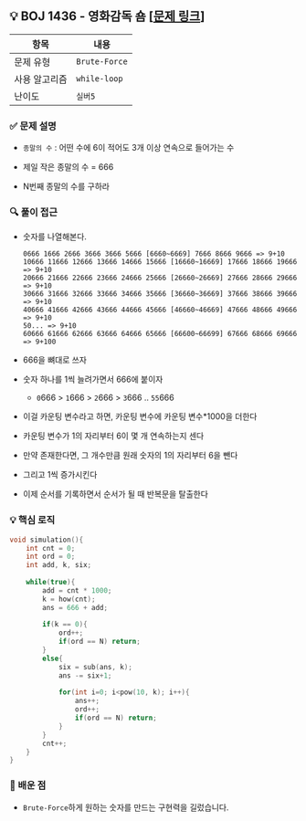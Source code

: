## 💡 BOJ 1436 - 영화감독 숌 [[문제 링크](https://www.acmicpc.net/problem/1436)]

| 항목 | 내용 |
|------|------|
| 문제 유형 | `Brute-Force` |
| 사용 알고리즘 | `while-loop` |
| 난이도 | `실버5` |

### ✅ 문제 설명
- `종말의 수` : 어떤 수에 6이 적어도 3개 이상 연속으로 들어가는 수

- 제일 작은 종말의 수 = 666

- N번째 종말의 수를 구하라

### 🔍 풀이 접근
- 숫자를 나열해본다.
    ```
    0666 1666 2666 3666 3666 5666 [6660~6669] 7666 8666 9666 => 9+10
    10666 11666 12666 13666 14666 15666 [16660~16669] 17666 18666 19666 => 9+10
    20666 21666 22666 23666 24666 25666 [26660~26669] 27666 28666 29666 => 9+10
    30666 31666 32666 33666 34666 35666 [36660~36669] 37666 38666 39666 => 9+10
    40666 41666 42666 43666 44666 45666 [46660~46669] 47666 48666 49666 => 9+10
    50... => 9+10
    60666 61666 62666 63666 64666 65666 [66600~66699] 67666 68666 69666 => 9+100
    ```

- 666을 뼈대로 쓰자

- 숫자 하나를 1씩 늘려가면서 666에 붙이자
    - `0`666 > `1`666 > `2`666 > `3`666 .. `55`666

- 이걸 카운팅 변수라고 하면, 카운팅 변수에 카운팅 변수*1000을 더한다

- 카운팅 변수가 1의 자리부터 6이 몇 개 연속하는지 센다

- 만약 존재한다면, 그 개수만큼 원래 숫자의 1의 자리부터 6을 뺀다

- 그리고 1씩 증가시킨다

- 이제 순서를 기록하면서 순서가 될 때 반복문을 탈출한다


### 💡 핵심 로직
```cpp
void simulation(){
    int cnt = 0;
    int ord = 0;
    int add, k, six;
    
    while(true){
        add = cnt * 1000;
        k = how(cnt);
        ans = 666 + add;
        
        if(k == 0){
            ord++;
            if(ord == N) return;
        }
        else{
            six = sub(ans, k);
            ans -= six+1;
            
            for(int i=0; i<pow(10, k); i++){
                ans++;
                ord++;
                if(ord == N) return;
            }
        }
        cnt++;
    }
}
```

### 📌 배운 점
- `Brute-Force`하게 원하는 숫자를 만드는 구현력을 길렀습니다.